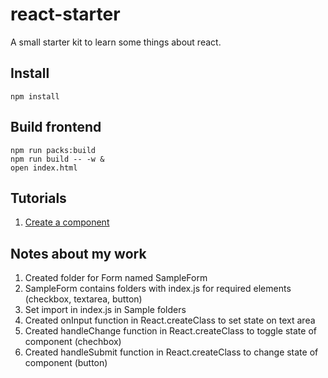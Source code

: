 # react-starter

A small starter kit to learn some things about react.

## Install

```
npm install
```

## Build frontend

```
npm run packs:build
npm run build -- -w &
open index.html
```

## Tutorials

1. [Create a component](https://github.com/joshwnj/react-starter/blob/master/tutorials/1.md)

## Notes about my work
1. Created folder for Form named SampleForm
2. SampleForm contains folders with index.js for required elements (checkbox, textarea, button)
3. Set import in index.js in Sample folders
4. Created onInput function in React.createClass to set state on text area
5. Created handleChange function in React.createClass to toggle state of component (chechbox)
6. Created handleSubmit function in React.createClass to change state of component (button)
